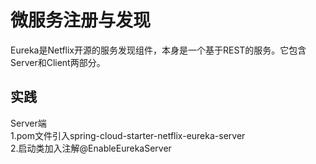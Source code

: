 # 微服务注册与发现

Eureka是Netflix开源的服务发现组件，本身是一个基于REST的服务。它包含Server和Client两部分。  
## **实践**  
Server端  
1.pom文件引入spring-cloud-starter-netflix-eureka-server  
2.启动类加入注解@EnableEurekaServer
